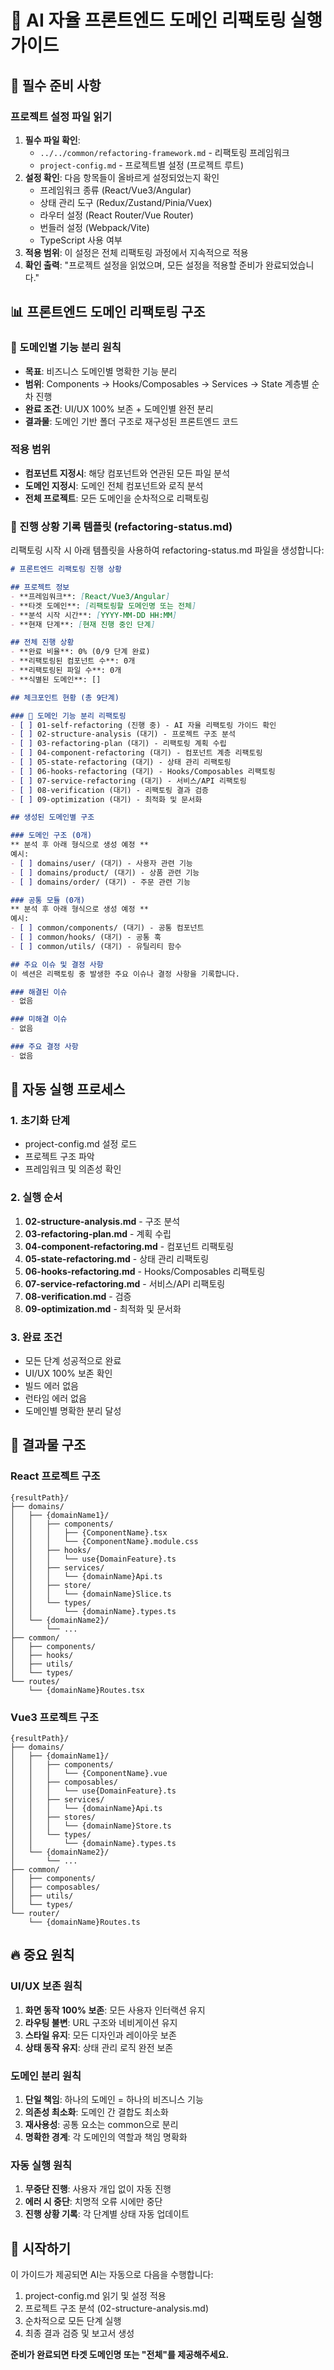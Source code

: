 # 🤖 AI 자율 프론트엔드 도메인 리팩토링 실행 가이드

## 🔴 필수 준비 사항

### 프로젝트 설정 파일 읽기
1. **필수 파일 확인**:
   - `../../common/refactoring-framework.md` - 리팩토링 프레임워크
   - `project-config.md` - 프로젝트별 설정 (프로젝트 루트)
2. **설정 확인**: 다음 항목들이 올바르게 설정되었는지 확인
   - 프레임워크 종류 (React/Vue3/Angular)
   - 상태 관리 도구 (Redux/Zustand/Pinia/Vuex)
   - 라우터 설정 (React Router/Vue Router)
   - 번들러 설정 (Webpack/Vite)
   - TypeScript 사용 여부
3. **적용 범위**: 이 설정은 전체 리팩토링 과정에서 지속적으로 적용
4. **확인 출력**: "프로젝트 설정을 읽었으며, 모든 설정을 적용할 준비가 완료되었습니다."

## 📊 프론트엔드 도메인 리팩토링 구조

### 🔰 도메인별 기능 분리 원칙
- **목표**: 비즈니스 도메인별 명확한 기능 분리
- **범위**: Components → Hooks/Composables → Services → State 계층별 순차 진행
- **완료 조건**: UI/UX 100% 보존 + 도메인별 완전 분리
- **결과물**: 도메인 기반 폴더 구조로 재구성된 프론트엔드 코드

### 적용 범위
- **컴포넌트 지정시**: 해당 컴포넌트와 연관된 모든 파일 분석
- **도메인 지정시**: 도메인 전체 컴포넌트와 로직 분석
- **전체 프로젝트**: 모든 도메인을 순차적으로 리팩토링

### 📝 진행 상황 기록 템플릿 (refactoring-status.md)

리팩토링 시작 시 아래 템플릿을 사용하여 refactoring-status.md 파일을 생성합니다:

```markdown
# 프론트엔드 리팩토링 진행 상황

## 프로젝트 정보
- **프레임워크**: [React/Vue3/Angular]
- **타겟 도메인**: [리팩토링할 도메인명 또는 전체]
- **분석 시작 시간**: [YYYY-MM-DD HH:MM]
- **현재 단계**: [현재 진행 중인 단계]

## 전체 진행 상황
- **완료 비율**: 0% (0/9 단계 완료)
- **리팩토링된 컴포넌트 수**: 0개
- **리팩토링된 파일 수**: 0개
- **식별된 도메인**: []

## 체크포인트 현황 (총 9단계)

### 🔰 도메인 기능 분리 리팩토링
- [ ] 01-self-refactoring (진행 중) - AI 자율 리팩토링 가이드 확인
- [ ] 02-structure-analysis (대기) - 프로젝트 구조 분석
- [ ] 03-refactoring-plan (대기) - 리팩토링 계획 수립
- [ ] 04-component-refactoring (대기) - 컴포넌트 계층 리팩토링
- [ ] 05-state-refactoring (대기) - 상태 관리 리팩토링
- [ ] 06-hooks-refactoring (대기) - Hooks/Composables 리팩토링
- [ ] 07-service-refactoring (대기) - 서비스/API 리팩토링
- [ ] 08-verification (대기) - 리팩토링 결과 검증
- [ ] 09-optimization (대기) - 최적화 및 문서화

## 생성된 도메인별 구조

### 도메인 구조 (0개)
** 분석 후 아래 형식으로 생성 예정 **
예시:
- [ ] domains/user/ (대기) - 사용자 관련 기능
- [ ] domains/product/ (대기) - 상품 관련 기능
- [ ] domains/order/ (대기) - 주문 관련 기능

### 공통 모듈 (0개)
** 분석 후 아래 형식으로 생성 예정 **
예시:
- [ ] common/components/ (대기) - 공통 컴포넌트
- [ ] common/hooks/ (대기) - 공통 훅
- [ ] common/utils/ (대기) - 유틸리티 함수

## 주요 이슈 및 결정 사항
이 섹션은 리팩토링 중 발생한 주요 이슈나 결정 사항을 기록합니다.

### 해결된 이슈
- 없음

### 미해결 이슈
- 없음

### 주요 결정 사항
- 없음
```

## 🚀 자동 실행 프로세스

### 1. 초기화 단계
- project-config.md 설정 로드
- 프로젝트 구조 파악
- 프레임워크 및 의존성 확인

### 2. 실행 순서
1. **02-structure-analysis.md** - 구조 분석
2. **03-refactoring-plan.md** - 계획 수립
3. **04-component-refactoring.md** - 컴포넌트 리팩토링
4. **05-state-refactoring.md** - 상태 관리 리팩토링
5. **06-hooks-refactoring.md** - Hooks/Composables 리팩토링
6. **07-service-refactoring.md** - 서비스/API 리팩토링
7. **08-verification.md** - 검증
8. **09-optimization.md** - 최적화 및 문서화

### 3. 완료 조건
- 모든 단계 성공적으로 완료
- UI/UX 100% 보존 확인
- 빌드 에러 없음
- 런타임 에러 없음
- 도메인별 명확한 분리 달성

## 📁 결과물 구조

### React 프로젝트 구조
```
{resultPath}/
├── domains/
│   ├── {domainName1}/
│   │   ├── components/
│   │   │   ├── {ComponentName}.tsx
│   │   │   └── {ComponentName}.module.css
│   │   ├── hooks/
│   │   │   └── use{DomainFeature}.ts
│   │   ├── services/
│   │   │   └── {domainName}Api.ts
│   │   ├── store/
│   │   │   └── {domainName}Slice.ts
│   │   └── types/
│   │       └── {domainName}.types.ts
│   └── {domainName2}/
│       └── ...
├── common/
│   ├── components/
│   ├── hooks/
│   ├── utils/
│   └── types/
└── routes/
    └── {domainName}Routes.tsx
```

### Vue3 프로젝트 구조
```
{resultPath}/
├── domains/
│   ├── {domainName1}/
│   │   ├── components/
│   │   │   └── {ComponentName}.vue
│   │   ├── composables/
│   │   │   └── use{DomainFeature}.ts
│   │   ├── services/
│   │   │   └── {domainName}Api.ts
│   │   ├── stores/
│   │   │   └── {domainName}Store.ts
│   │   └── types/
│   │       └── {domainName}.types.ts
│   └── {domainName2}/
│       └── ...
├── common/
│   ├── components/
│   ├── composables/
│   ├── utils/
│   └── types/
└── router/
    └── {domainName}Routes.ts
```

## 🔥 중요 원칙

### UI/UX 보존 원칙
1. **화면 동작 100% 보존**: 모든 사용자 인터랙션 유지
2. **라우팅 불변**: URL 구조와 네비게이션 유지
3. **스타일 유지**: 모든 디자인과 레이아웃 보존
4. **상태 동작 유지**: 상태 관리 로직 완전 보존

### 도메인 분리 원칙
1. **단일 책임**: 하나의 도메인 = 하나의 비즈니스 기능
2. **의존성 최소화**: 도메인 간 결합도 최소화
3. **재사용성**: 공통 요소는 common으로 분리
4. **명확한 경계**: 각 도메인의 역할과 책임 명확화

### 자동 실행 원칙
1. **무중단 진행**: 사용자 개입 없이 자동 진행
2. **에러 시 중단**: 치명적 오류 시에만 중단
3. **진행 상황 기록**: 각 단계별 상태 자동 업데이트

## 🎯 시작하기

이 가이드가 제공되면 AI는 자동으로 다음을 수행합니다:
1. project-config.md 읽기 및 설정 적용
2. 프로젝트 구조 분석 (02-structure-analysis.md)
3. 순차적으로 모든 단계 실행
4. 최종 결과 검증 및 보고서 생성

**준비가 완료되면 타겟 도메인명 또는 "전체"를 제공해주세요.**